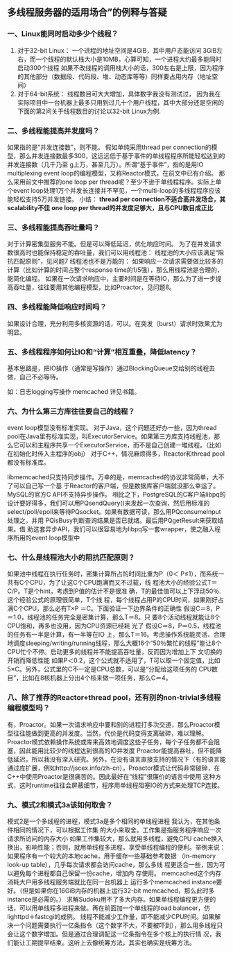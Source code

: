 ## 多线程服务器的适用场合”的例释与答疑
### 一、Linux能同时启动多少个线程？
1. 对于32-bit Linux：
一个进程的地址空间是4GiB，其中用户态能访问 3GiB左右，而一个线程的默认栈大小是10MB，心算可知，一个进程大约最多能同时启动300个线程
如果不改线程的调用栈大小的话，300左右是上限，因为程序的其他部分（数据段、代码段、堆、动态库等等）同样要占用内存（地址空间）
2. 对于64-bit系统：
线程数目可大大增加，具体数字我没有测试过， 因为我在实际项目中一台机器上最多只用到过几十个用户线程，其中大部分还是空闲的
下面的第2问关于线程数目的讨论以32-bit Linux为例.

### 二、多线程能提高并发度吗？
如果指的是“并发连接数”，则不能。
假如单纯采用thread per connection的模型，那么并发连接数最多300，这远远低于基于事件的单线程程序所能轻松达到的并发连接数（几千乃至 g上万，甚至几万）。所谓“基于事件”，指的是用IO multiplexing event loop的编程模型，又称Reactor模式，在前文中已有介绍。
那么采用前文中推荐的one loop per thread呢？至少不逊于单线程程序。实际上单个event loop处理1万个并发长连接并不罕见，一个multi-loop的多线程程序应该能轻松支持5万并发链接。
小结：
**thread per connection不适合高并发场合，其scalability不佳**
**one loop per thread的并发度足够大，且与CPU数目成正比**

### 三、多线程能提高吞吐量吗？
对于计算密集型服务不能。但是可以降低延迟，优化响应时间。
为了在并发请求数很高时也能保持稳定的吞吐量，我们可以用线程池：
线程池的大小应该满足“阻抗匹配原则”，见问题7
线程池也不是万能的：
如果响应一次请求需要做比较多的计算（比如计算的时间占整个response time的1/5强），那么用线程池是合理的， 能简化编程。
如果在一次请求响应中，主要时间是在等待IO，那么为了进一步提高吞吐量，往往要用其他编程模型，比如Proactor，见问题8。

### 四、多线程能降低响应时间吗？
如果设计合理，充分利用多核资源的话，可以。在突发（burst）请求时效果尤为明显。

### 五、多线程程序如何让IO和“计算”相互重叠，降低latency？
基本思路是，把IO操作（通常是写操作）通过BlockingQueue交给别的线程去做，自己不必等待。

如：日志logging写操作 memcached 详见书籍。

### 六、为什么第三方库往往要自己的线程？

event loop模型没有标准实现。
对于Java，这个问题还好办一些，因为thread pool在Java里有标准实现，叫ExecutorService。如果第三方库支持线程池，那么它可以和主程序共享一个ExecutorService，而不是自己创建一堆线程。（比如在初始化时传入主程序的obj）
对于C++，情况麻烦得多，Reactor和thread pool都没有标准库。

libmemcached只支持同步操作。万幸的是，memcached的协议非常简单，大不了可以自己写一个基 于Reactor的客户端，但是数据库客户端就没那么幸运了。
MySQL的官方C API不支持异步操作。
相比之下，PostgreSQL的C客户端libpq的设计要好得多，我们可以用PQsendQuery()来发起一次查询，然后用标准的select/poll/epoll来等待PQsocket。如果有数据可读，那么用PQconsumeInput处理之，并用 PQisBusy判断查询结果是否已就绪。最后用PQgetResult来获取结果。借 助这套异步API，我们可以很容易地为libpq写一套wrapper，使之融入程 序所用的event loop模型中

### 七、什么是线程池大小的阻抗匹配原则？
如果池中线程在执行任务时，密集计算所占的时间比重为P（0＜ P≤1），而系统一共有C个CPU，为了让这C个CPU跑满而又不过载，线 程池大小的经验公式T＝C/P。T是个hint，考虑到P值的估计不是很准 确，T的最佳值可以上下浮动50％.这个经验公式的原理很简单，T个线 程，每个线程占用P的CPU时间，如果刚好占满C个CPU，那么必有T×P ＝C。下面验证一下边界条件的正确性
假设C＝8，P＝1.0，线程池的任务完全是密集计算，那么T＝8。只 要8个活动线程就能让8个CPU饱和，再多也没用，因为CPU资源已经耗 光了
假设C＝8，P＝0.5，线程池的任务有一半是计算，有一半等在IO 上，那么T＝16。考虑操作系统能灵活、合理地调度sleeping/writing/running线程，那么大概16个“50％繁忙的线程”能让8个 CPU忙个不停。启动更多的线程并不能提高吞吐量，反而因为增加上下 文切换的开销而降低性能
如果P＜0.2，这个公式就不适用了，T可以取一个固定值，比如 5×C。另外，公式里的C不一定是CPU总数，可以是“分配给这项任务的 CPU数目”，比如在8核机器上分出4个核来做一项任务，那么C＝4。

### 八、除了推荐的Reactor+thread pool，还有别的non-trivial多线程编程模型吗？
有，Proactor。如果一次请求响应中要和别的进程打多次交道，那么Proactor模型往往能做到更高的并发度。当然，代价是代码变得支离破碎，难以理解。
Proactor模式依赖操作系统或库来高效地调度这些子任务，每个子任务都不会阻塞，因此能用比较少的线程达到很高的IO并发度
Proactor能提高吞吐，但不能降低延迟，所以我没有深入研究。另外，在没有语言直接支持的情况下（有的语言能通过库扩展，例如http://jscex.info/zh-cn），Proactor模式让代码非常破碎，在 C++中使用Proactor是很痛苦的。因此最好在“线程”很廉价的语言中使用 这种方式，这时runtime往往会屏蔽细节，程序用单线程阻塞IO的方式来处理TCP连接。

### 九、模式2和模式3a该如何取舍？

模式2是一个多线程的进程，模式3a是多个相同的单线程进程
我认为，在其他条件相同的情况下，可以根据工作集 的大小来取舍。工作集是指服务程序响应一次请求所访问的内存大小
如果工作集较大，那么就用多线程，避免CPU cache换入换出，影响性能；否则，就用单线程多进程，享受单线程编程的便利。举例来说：
如果程序有一个较大的本地cache，用于缓存一些基础参考数据 （in-memory look-up table），几乎每次请求都会访问cache，那么多线 程更适合一些，因为可以避免每个进程都自己保留一份cache，增加内 存使用。
memcached这个内存消耗大户用多线程服务端就比在同一台机器上 运行多个memcached instance要好。（但是如果你在16GiB内存的机器上运行32-bit memcached，那么此时多instance是必需的。）
求解Sudoku用不了多大内存。如果单线程编程更方便的话，可以用单线程多进程来做。再在前面加一个单线程的load balancer，仿 lighttpd＋fastcgi的成例。
线程不能减少工作量，即不能减少CPU时间。如果解决一个问题需要执行一亿条指令（这个数字不大，不要被吓到），那么用多线程只会让这个数字增加。但是通过合理调配这一亿条指令在多个核上的执行情 况，我们能让工期提早结束。这听上去像统筹方法，其实也确实是统筹方法。